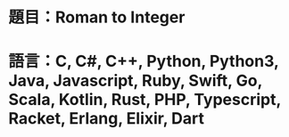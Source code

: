 # 題目：Roman to Integer
# 語言：C, C#, C++, Python, Python3, Java, Javascript, Ruby, Swift, Go, Scala, Kotlin, Rust, PHP, Typescript, Racket, Erlang, Elixir, Dart

